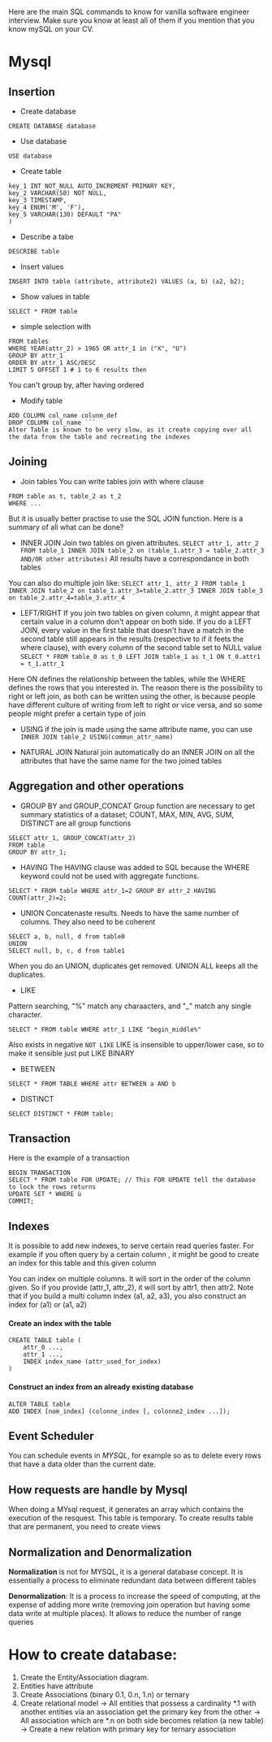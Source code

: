 Here are the main SQL commands to know for vanilla software engineer interview. Make sure you know at least all of them if you mention that you know mySQL on your CV. 

# Mysql
## Insertion

* Create database

```
CREATE DATABASE database
```

* Use database
```
USE database
```

* Create table
```
key_1 INT NOT_NULL AUTO_INCREMENT PRIMARY KEY,
key_2 VARCHAR(50) NOT NULL,
key_3 TIMESTAMP,
key_4 ENUM('M', 'F'),
key_5 VARCHAR(130) DEFAULT "PA"
)
```

* Describe a tabe

```CREATE TABLE table(
DESCRIBE table
```
* Insert values
```
INSERT INTO table (attribute, attribute2) VALUES (a, b) (a2, b2);
```

* Show values in table

```
SELECT * FROM table
```

* simple selection  with 
```SELECT attr_1, attr_2 COUNT(*), CONCAT(attr_1, " + ", attr_2) as Name,
FROM tables
WHERE YEAR(attr_2) > 1965 OR attr_1 in ("X", "U")
GROUP BY attr_1
ORDER BY attr_1 ASC/DESC
LIMIT 5 OFFSET 1 # 1 to 6 results then
```

You can't group by, after having ordered

* Modify table
```ALTER TABLE table
ADD COLUMN col_name colunm_def
DROP COLUMN col_name ```
Alter Table is known to be very slow, as it create copying over all the data from the table and recreating the indexes
```

## Joining

* Join tables
  You can write tables join with where clause
```SELECT t.attr_1, t_2.attr_1 
FROM table as t, table_2 as t_2
WHERE ...
```

But it is usually better practise to use the SQL JOIN function. Here is a summary of all what can be done?

* INNER JOIN
  Join two tables on given attributes. 
  ```SELECT attr_1, attr_2 FROM table_1 INNER JOIN table_2 on (table_1.attr_3 = table_2.attr_3 AND/OR other attributes)```
  All results have a correspondance in both tables

You can also do multiple join like:
```SELECT attr_1, attr_2 FROM table_1 INNER JOIN table_2 on table_1.attr_3=table_2.attr_3 INNER JOIN table_3 on table_2.attr_4=table_3.attr_4```

* LEFT/RIGHT
  If you join two tables on given column, it might appear that certain value in a column don't appear on both side. If you do a LEFT JOIN, every value in the first table that doesn't have a match in the second table still appears in the results (respective to if it feets the where clause), with every column of the second table set to NULL value
  ```SELECT * FROM table_0 as t_0 LEFT JOIN table_1 as t_1 ON t_0.attr1 = t_1.attr_1```

Here ON defines the relationship between the tables, while the WHERE defines the rows that you interested in.
The reason there is the possibility to right or left join, as both can be written using the other, is because people have different culture of writing from left to right or vice versa, and so some people might prefer a certain type of join

* USING
  if the join is made using the same attribute name, you can use ```INNER JOIN table_2 USING(commun_attr_name)```

* NATURAL JOIN
  Natural join automatically do an INNER JOIN on all the attributes that have the same name for the two joined tables 

## Aggregation and other operations

* GROUP BY and GROUP_CONCAT
  Group function are necessary to get summary statistics of a dataset; COUNT, MAX, MIN, AVG, SUM, DISTINCT are all group functions
```
SELECT attr_1, GROUP_CONCAT(attr_2)
FROM table
GROUP BY attr_1;
```

* HAVING
  The HAVING clause was added to SQL because the WHERE keyword could not be used with aggregate functions.
```
SELECT * FROM table WHERE attr_1=2 GROUP BY attr_2 HAVING COUNT(attr_2)=2;
```
* UNION
  Concatenaste results. Needs to have the same number of columns. They also need to be coherent

```
SELECT a, b, null, d from table0
UNION
SELECT null, b, c, d from table1
```

When you do an UNION, duplicates get removed. UNION ALL keeps all the duplicates.

* LIKE

Pattern searching, "%" match any charaacters, and "_" match any single character.

```
SELECT * FROM table WHERE attr_1 LIKE "begin_middle%"
```
Also exists in negative `NOT LIKE`
LIKE is insensible to upper/lower case, so to make it sensible just put LIKE BINARY

* BETWEEN

```
SELECT * FROM TABLE WHERE attr BETWEEN a AND b
```
* DISTINCT 

```
SELECT DISTINCT * FROM table;
```
## Transaction

Here is the example of a transaction

```
BEGIN TRANSACTION
SELECT * FROM table FOR UPDATE; // This FOR UPDATE tell the database to lock the rows returns
UPDATE SET * WHERE ù
COMMIT;
```
## Indexes

It is possible to add new indexes, to serve certain read queries faster. For example if you often query by a certain column , it might be good to create an index for this table and this given column

You can index on multiple columns. It will sort in the order of the column given. So if you provide (attr_1, attr_2), it will sort by attr1, then attr2. Note that if you build a multi column index (a1, a2, a3), you also construct an index for (a1) or (a1, a2)

#### Create an index with the  table

```
CREATE TABLE table (
	attr_0 ...,
	attr_1 ...,
	INDEX index_name (attr_used_for_index)
)
```

#### Construct an index from an already existing database

```
ALTER TABLE table
ADD INDEX [nom_index] (colonne_index [, colonne2_index ...]);
```

## Event Scheduler

You can schedule events in *MYSQL*, for example so as to delete every rows that have a data older than the current date.

## How requests are handle by Mysql


When doing a MYsql request, it generates an array which contains the execution of the resquest. This table is temporary. To create results table that are permanent, you need to create views

## Normalization and Denormalization

**Normalization** is not for MYSQL, it is a general database concept. It is essentially a process to eliminate redundant data between different tables

**Denormalization**: It is a process to increase the speed of computing, at the expense of adding more write (removing join operation but having some data write at multiple places). It allows to reduce the number of range queries

# How to create database:
1. Create the Entity/Association diagram.
2. Entities have attribute
3. Create Associations  (binary 0.1, 0.n, 1.n) or ternary
4. Create relational model
  -> All entities that possess a cardinality *.1 with another entities via an association get the primary key from the other 
  -> All association which are *.n on both side becomes relation (a new table)
  -> Create a new relation with primary key for ternary association